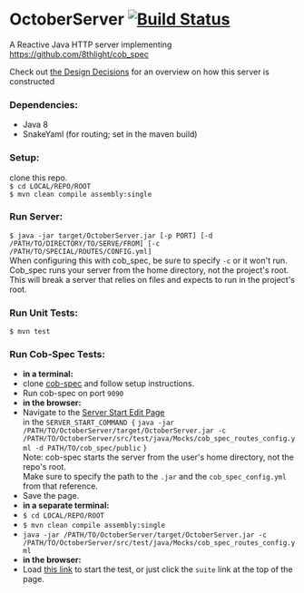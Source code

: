 # OctoberServer [![Build Status](https://travis-ci.org/IanDCarroll/OctoberServer.svg?branch=master)](https://travis-ci.org/IanDCarroll/OctoberServer)
A Reactive Java HTTP server implementing https://github.com/8thlight/cob_spec


Check out [the Design Decisions](https://github.com/IanDCarroll/OctoberServer/wiki/Design-Decisions) for an overview on how this server is constructed

### Dependencies:

- Java 8
- SnakeYaml (for routing; set in the maven build)

### Setup:

clone this repo.<br>
`$ cd LOCAL/REPO/ROOT`<br>
`$ mvn clean compile assembly:single`

### Run Server:
`$ java -jar target/OctoberServer.jar [-p PORT] [-d /PATH/TO/DIRECTORY/TO/SERVE/FROM] [-c /PATH/TO/SPECIAL/ROUTES/CONFIG.yml]`<br>
When configuring this with cob_spec, be sure to specify `-c` or it won't run.<br>
Cob_spec runs your server from the home directory, not the project's root.<br>
This will break a server that relies on files and expects to run in the project's root.

### Run Unit Tests:

`$ mvn test`

### Run Cob-Spec Tests:
- __in a terminal:__
- clone [cob-spec](https://github.com/8thlight/cob_spec) and follow setup instructions.
- Run cob-spec on port `9090`<br> 
- __in the browser:__
- Navigate to the [Server Start Edit Page](http://localhost:9090/HttpTestSuite?edit)<br>
in the `SERVER_START_COMMAND {` `java -jar /PATH/TO/OctoberServer/target/OctoberServer.jar -c /PATH/TO/OctoberServer/src/test/java/Mocks/cob_spec_routes_config.yml -d PATH/TO/cob_spec/public` `}`<br>
Note: cob-spec starts the server from the user's home directory, not the repo's root.</br>
Make sure to specify the path to the `.jar` and the `cob_spec_config.yml` from that reference.<br>
- Save the page.<br>
- __in a separate terminal:__
- `$ cd LOCAL/REPO/ROOT`
- `$ mvn clean compile assembly:single`
- `java -jar /PATH/TO/OctoberServer/target/OctoberServer.jar -c /PATH/TO/OctoberServer/src/test/java/Mocks/cob_spec_routes_config.yml`
- __in the browser:__
- Load [this link](http://localhost:9090/HttpTestSuite?suite) to start the test, or just click the `suite` link at the top of the page.